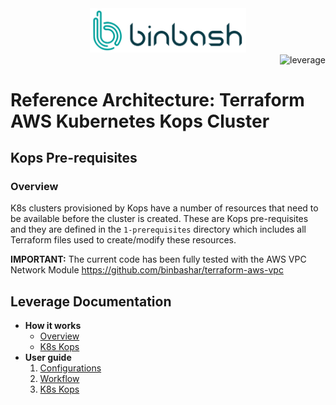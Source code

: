<div align="center">
    <img src="./%40doc/figures/binbash.png"
    alt="binbash" width="250"/>
</div>
<div align="right">
  <img src="./%40doc/figures/binbash-leverage-terraform.png"
  alt="leverage" width="130"/>
</div>

# Reference Architecture: Terraform AWS Kubernetes Kops Cluster

## Kops Pre-requisites

### Overview
K8s clusters provisioned by Kops have a number of resources that need to be available before the
cluster is created. These are Kops pre-requisites and they are defined in the `1-prerequisites`
directory which includes all Terraform files used to create/modify these resources.

**IMPORTANT:** The current code has been fully tested with the AWS VPC Network Module
https://github.com/binbashar/terraform-aws-vpc

## Leverage Documentation

- **How it works**
    - [Overview](https://leverage.binbash.com.ar/how-it-works/compute/overview/)
    - [K8s Kops](https://leverage.binbash.com.ar/how-it-works/compute/k8s-kops/)
- **User guide**
    1. [Configurations](https://leverage.binbash.com.ar/user-guide/base-configuration/repo-le-tf-infra-aws/)
    2. [Workflow](https://leverage.binbash.com.ar/user-guide/base-workflow/repo-le-tf-infra-aws/)
    3. [K8s Kops](https://leverage.binbash.com.ar/user-guide/compute/k8s-kops/)

